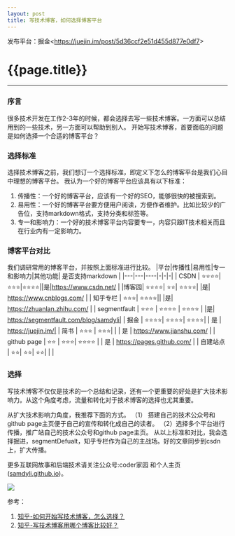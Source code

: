 ```yaml
---
layout: post
title: 写技术博客，如何选择博客平台
---
```


发布平台：掘金<<https://juejin.im/post/5d36ccf2e51d455d877e0df7>>

# {{page.title}}

------

### 序言
很多技术开发在工作2-3年的时候，都会选择去写一些技术博客。一方面可以总结用到的一些技术，另一方面可以帮助到别人。 开始写技术博客，首要面临的问题是如何选择一个合适的博客平台？
### 选择标准
选择技术博客之前，我们想订一个选择标准，即定义下怎么的博客平台是我们心目中理想的博客平台。
我认为一个好的博客平台应该具有以下标准：
1.  传播性：一个好的博客平台，应该有一个好的SEO，能够很快的被搜索到。
2.  易用性：一个好的博客平台要方便用户阅读，方便作者维护。比如比较少的广告位，支持markdown格式，支持分类和标签等。
3.  专一和影响力：一个好的技术博客平台内容要专一，内容只跟IT技术相关而且在行业内有一定影响力。

### 博客平台对比
我们调研常用的博客平台，并按照上面标准进行比较。
|平台|传播性|易用性|专一和影响力|其他功能| 是否支持markdown |
|---|---|----|-|-|-|
| CSDN | ⭐⭐⭐⭐| ⭐⭐⭐|⭐⭐⭐⭐||是|https://www.csdn.net/ |
|博客园| ⭐⭐⭐⭐| ⭐⭐| ⭐⭐⭐⭐| |是| https://www.cnblogs.com/ |
| 知乎专栏 | ⭐⭐⭐| ⭐⭐⭐⭐|| |是| https://zhuanlan.zhihu.com/ |
| segmentfault | ⭐⭐⭐ | ⭐⭐⭐⭐ | ⭐⭐⭐⭐ | |是| https://segmentfault.com/blog/samdyli|
| 掘金 |  ⭐⭐⭐⭐| ⭐⭐⭐⭐| ⭐⭐⭐⭐| | 是 | https://juejin.im/|
| 简书 | ⭐⭐⭐ | ⭐⭐⭐| | | 是 | https://www.jianshu.com/ |
| github page | ⭐⭐ | ⭐⭐⭐| ⭐⭐⭐⭐ | | 是 |  https://pages.github.com/ |
| 自建站点 | ⭐⭐| ⭐⭐| ⭐⭐| | |


### 选择

写技术博客不仅仅是技术的一个总结和记录，还有一个更重要的好处是扩大技术影响力。从这个角度考虑，流量和转化对于技术博客的选择也尤其重要。

从扩大技术影响力角度，我推荐下面的方式。
（1） 搭建自己的技术公众号和github page主页便于自己的宣传和转化成自己的读者。
（2）选择多个平台进行传播，推广站自己的技术公众号和github page主页。
从以上标准和对比，我会选择掘进，segmentDefualt，知乎专栏作为自己的主战场。好的文章同步到csdn上，扩大传播。

更多互联网故事和后端技术请关注公众号:coder家园 和个人主页([samdyli.github.io](samdyli.githu.io))。

![](https://user-gold-cdn.xitu.io/2019/7/23/16c1e7922fc4ac6b?w=258&h=258&f=png&s=39922)

参考：
1. [知乎-如何开始写技术博客，怎么选择？](https://www.zhihu.com/question/24629410/answer/292894980)
2. [知乎-写技术博客用哪个博客比较好？](https://www.zhihu.com/question/21739407/answer/202941623)